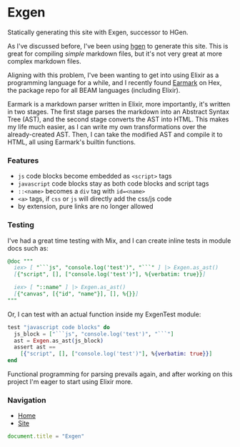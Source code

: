 # Exgen
Statically generating this site with Exgen, successor to HGen.

As I've discussed before, I've been using [hgen](https://github.com/Birduo/hgen) to generate this site.
This is great for compiling *simple* markdown files, but it's not very great at more complex markdown files.

Aligning with this problem, I've been wanting to get into using Elixir as a programming language for a while, and I recently found [Earmark](https://hex.pm/packages/earmark) on Hex, the package repo for all BEAM languages (including Elixir).

Earmark is a markdown parser written in Elixir, more importantly, it's written in two stages. The first stage parses the markdown into an Abstract Syntax Tree (AST), and the second stage converts the AST into HTML. This makes my life much easier, as I can write my own transformations over the already-created AST. Then, I can take the modified AST and compile it to HTML, all using Earmark's builtin functions.

### Features
- `js` code blocks become embedded as `<script>` tags
- `javascript` code blocks stay as both code blocks and script tags
- `::<name>` becomes a `div` tag with `id=<name>`
- `<a>` tags, if `css` or `js` will directly add the css/js code
- by extension, pure links are no longer allowed

### Testing
I've had a great time testing with Mix, and I can create inline tests in module docs such as:

```elixir
@doc """
  iex> [ "```js", "console.log('test')", "```" ] |> Exgen.as_ast()
  [{"script", [], ["console.log('test')"], %{verbatim: true}}]

  iex> [ "::name" ] |> Exgen.as_ast()
  [{"canvas", [{"id", "name"}], [], %{}}]
"""
```

Or, I can test with an actual function inside my ExgenTest module:

```elixir
test "javascript code blocks" do
  js_block = ["```js", "console.log('test')", "```"]
  ast = Exgen.as_ast(js_block)
  assert ast == 
    [{"script", [], ["console.log('test')"], %{verbatim: true}}]
end
```

Functional programming for parsing prevails again, and after working on this project I'm eager to start using Elixir more.

### Navigation
- [Home](/)
- [Site](/site.md)

```js
document.title = "Exgen"
```

